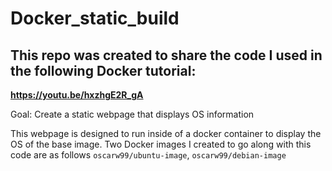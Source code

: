 # Docker_static_build

## This repo was created to share the code I used in the following Docker tutorial:
**https://youtu.be/hxzhgE2R_gA**

Goal: Create a static webpage that displays OS information

This webpage is designed to run inside of a docker container to display the OS of the base image.
Two Docker images I created to go along with this code are as follows  `oscarw99/ubuntu-image`, `oscarw99/debian-image`
